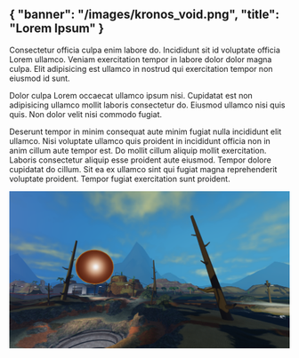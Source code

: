 {
  "banner": "/images/kronos_void.png",
  "title": "Lorem Ipsum"
}
---

Consectetur officia culpa enim labore do. Incididunt sit id voluptate officia Lorem ullamco. Veniam exercitation tempor in labore dolor dolor magna culpa. Elit adipisicing est ullamco in nostrud qui exercitation tempor non eiusmod id sunt.

Dolor culpa Lorem occaecat ullamco ipsum nisi. Cupidatat est non adipisicing ullamco mollit laboris consectetur do. Eiusmod ullamco nisi quis quis. Non dolor velit nisi commodo fugiat.

Deserunt tempor in minim consequat aute minim fugiat nulla incididunt elit ullamco. Nisi voluptate ullamco quis proident in incididunt officia non in anim cillum aute tempor est. Do mollit cillum aliquip mollit exercitation. Laboris consectetur aliquip esse proident aute eiusmod. Tempor dolore cupidatat do cillum. Sit ea ex ullamco sint qui fugiat magna reprehenderit voluptate proident. Tempor fugiat exercitation sunt proident.

![](/images/rumble.png)